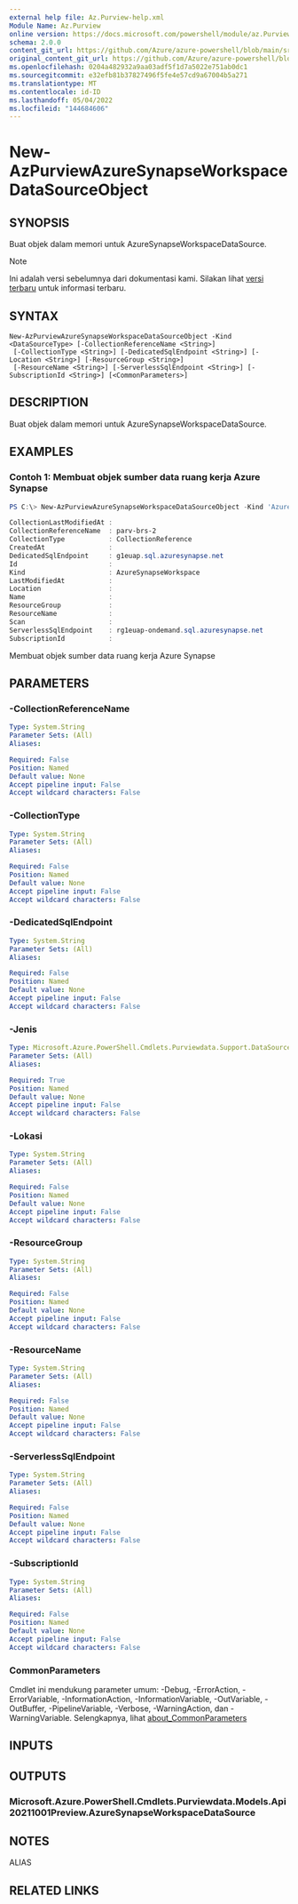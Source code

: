 ```yaml
---
external help file: Az.Purview-help.xml
Module Name: Az.Purview
online version: https://docs.microsoft.com/powershell/module/az.Purview/new-AzPurviewAzureSynapseWorkspaceDataSourceObject
schema: 2.0.0
content_git_url: https://github.com/Azure/azure-powershell/blob/main/src/Purview/Purview/help/New-AzPurviewAzureSynapseWorkspaceDataSourceObject.md
original_content_git_url: https://github.com/Azure/azure-powershell/blob/main/src/Purview/Purview/help/New-AzPurviewAzureSynapseWorkspaceDataSourceObject.md
ms.openlocfilehash: 0204a482932a9aa03adf5f1d7a5022e751ab0dc1
ms.sourcegitcommit: e32efb81b37827496f5fe4e57cd9a67004b5a271
ms.translationtype: MT
ms.contentlocale: id-ID
ms.lasthandoff: 05/04/2022
ms.locfileid: "144684606"
---
```

# New-AzPurviewAzureSynapseWorkspaceDataSourceObject

## SYNOPSIS
Buat objek dalam memori untuk AzureSynapseWorkspaceDataSource.

> [!NOTE]
>Ini adalah versi sebelumnya dari dokumentasi kami. Silakan lihat [versi terbaru](/powershell/module/az.purview/new-azpurviewazuresynapseworkspacedatasourceobject) untuk informasi terbaru.

## SYNTAX

```
New-AzPurviewAzureSynapseWorkspaceDataSourceObject -Kind <DataSourceType> [-CollectionReferenceName <String>]
 [-CollectionType <String>] [-DedicatedSqlEndpoint <String>] [-Location <String>] [-ResourceGroup <String>]
 [-ResourceName <String>] [-ServerlessSqlEndpoint <String>] [-SubscriptionId <String>] [<CommonParameters>]
```

## DESCRIPTION
Buat objek dalam memori untuk AzureSynapseWorkspaceDataSource.

## EXAMPLES

### Contoh 1: Membuat objek sumber data ruang kerja Azure Synapse
```powershell
PS C:\> New-AzPurviewAzureSynapseWorkspaceDataSourceObject -Kind 'AzureSynapseWorkspace' -CollectionReferenceName 'parv-brs-2' -CollectionType 'CollectionReference' -DedicatedSqlEndpoint 'g1euap.sql.azuresynapse.net' -ServerlessSqlEndpoint 'rg1euap-ondemand.sql.azuresynapse.net'

CollectionLastModifiedAt :
CollectionReferenceName  : parv-brs-2
CollectionType           : CollectionReference
CreatedAt                :
DedicatedSqlEndpoint     : g1euap.sql.azuresynapse.net
Id                       :
Kind                     : AzureSynapseWorkspace
LastModifiedAt           :
Location                 :
Name                     :
ResourceGroup            :
ResourceName             :
Scan                     :
ServerlessSqlEndpoint    : rg1euap-ondemand.sql.azuresynapse.net
SubscriptionId           :
```

Membuat objek sumber data ruang kerja Azure Synapse

## PARAMETERS

### -CollectionReferenceName

```yaml
Type: System.String
Parameter Sets: (All)
Aliases:

Required: False
Position: Named
Default value: None
Accept pipeline input: False
Accept wildcard characters: False
```

### -CollectionType

```yaml
Type: System.String
Parameter Sets: (All)
Aliases:

Required: False
Position: Named
Default value: None
Accept pipeline input: False
Accept wildcard characters: False
```

### -DedicatedSqlEndpoint

```yaml
Type: System.String
Parameter Sets: (All)
Aliases:

Required: False
Position: Named
Default value: None
Accept pipeline input: False
Accept wildcard characters: False
```

### -Jenis

```yaml
Type: Microsoft.Azure.PowerShell.Cmdlets.Purviewdata.Support.DataSourceType
Parameter Sets: (All)
Aliases:

Required: True
Position: Named
Default value: None
Accept pipeline input: False
Accept wildcard characters: False
```

### -Lokasi

```yaml
Type: System.String
Parameter Sets: (All)
Aliases:

Required: False
Position: Named
Default value: None
Accept pipeline input: False
Accept wildcard characters: False
```

### -ResourceGroup

```yaml
Type: System.String
Parameter Sets: (All)
Aliases:

Required: False
Position: Named
Default value: None
Accept pipeline input: False
Accept wildcard characters: False
```

### -ResourceName

```yaml
Type: System.String
Parameter Sets: (All)
Aliases:

Required: False
Position: Named
Default value: None
Accept pipeline input: False
Accept wildcard characters: False
```

### -ServerlessSqlEndpoint

```yaml
Type: System.String
Parameter Sets: (All)
Aliases:

Required: False
Position: Named
Default value: None
Accept pipeline input: False
Accept wildcard characters: False
```

### -SubscriptionId

```yaml
Type: System.String
Parameter Sets: (All)
Aliases:

Required: False
Position: Named
Default value: None
Accept pipeline input: False
Accept wildcard characters: False
```

### CommonParameters
Cmdlet ini mendukung parameter umum: -Debug, -ErrorAction, -ErrorVariable, -InformationAction, -InformationVariable, -OutVariable, -OutBuffer, -PipelineVariable, -Verbose, -WarningAction, dan -WarningVariable. Selengkapnya, lihat [about_CommonParameters](http://go.microsoft.com/fwlink/?LinkID=113216)

## INPUTS

## OUTPUTS

### Microsoft.Azure.PowerShell.Cmdlets.Purviewdata.Models.Api20211001Preview.AzureSynapseWorkspaceDataSource

## NOTES

ALIAS

## RELATED LINKS
